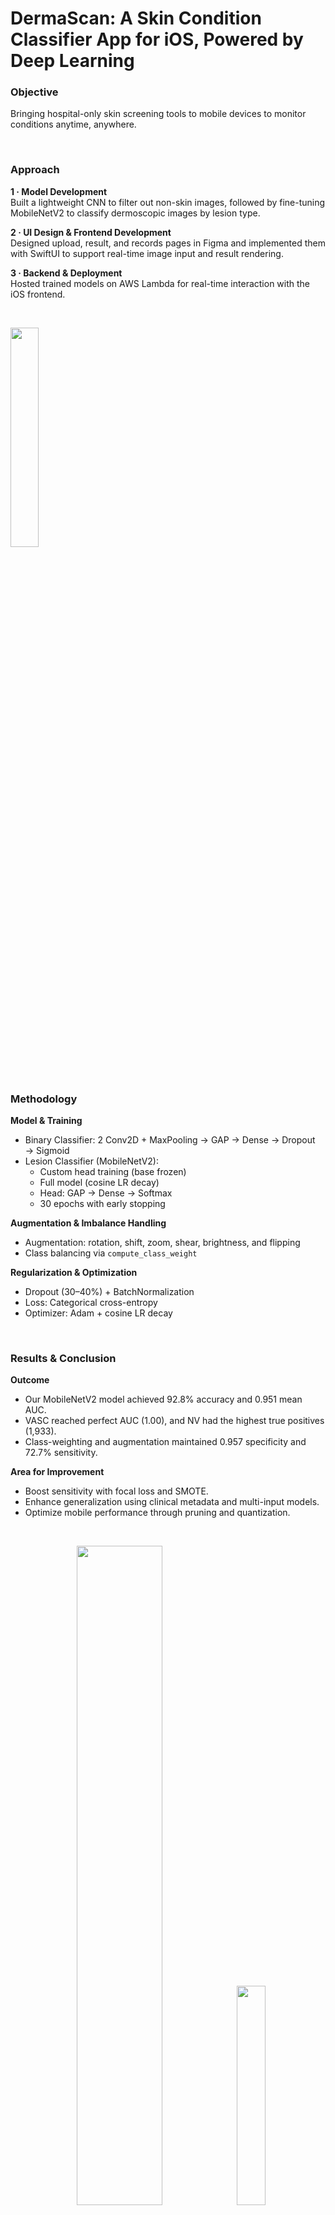 # DermaScan: A Skin Condition Classifier App for iOS, Powered by Deep Learning

### Objective

Bringing hospital-only skin screening tools to mobile devices to monitor conditions anytime, anywhere.

&nbsp;

### Approach

**1 · Model Development**  
Built a lightweight CNN to filter out non-skin images, followed by fine-tuning MobileNetV2 to classify dermoscopic images by lesion type.

**2 · UI Design & Frontend Development**  
Designed upload, result, and records pages in Figma and implemented them with SwiftUI to support real-time image input and result rendering.

**3 · Backend & Deployment**  
Hosted trained models on AWS Lambda for real-time interaction with the iOS frontend.

&nbsp;

<p align="left">
  <img src="https://github.com/user-attachments/assets/17763ba5-217f-46d0-a110-e858b6109c2f" width="30%" />
</p>

&nbsp;

### Methodology

**Model & Training**  
- Binary Classifier: 2 Conv2D + MaxPooling → GAP → Dense → Dropout → Sigmoid
- Lesion Classifier (MobileNetV2):
  - Custom head training (base frozen)
  - Full model (cosine LR decay)
  - Head: GAP → Dense → Softmax
  - 30 epochs with early stopping

**Augmentation & Imbalance Handling**  
- Augmentation: rotation, shift, zoom, shear, brightness, and flipping
- Class balancing via `compute_class_weight`

**Regularization & Optimization**  
- Dropout (30–40%) + BatchNormalization
- Loss: Categorical cross-entropy
- Optimizer: Adam + cosine LR decay

&nbsp;

### Results & Conclusion

**Outcome**  
- Our MobileNetV2 model achieved 92.8% accuracy and 0.951 mean AUC.
- VASC reached perfect AUC (1.00), and NV had the highest true positives (1,933).
- Class-weighting and augmentation maintained 0.957 specificity and 72.7% sensitivity.

**Area for Improvement**  
- Boost sensitivity with focal loss and SMOTE.
- Enhance generalization using clinical metadata and multi-input models.
- Optimize mobile performance through pruning and quantization.

&nbsp;

<p align="center">
  <img src="https://github.com/user-attachments/assets/363ceff9-d4f4-4b40-a451-e46794457574" width="52%" />
  <img src="https://github.com/user-attachments/assets/02fda6fc-42f2-4b95-a0aa-16884ec4f1fd" width="30%" />
</p>

<p align="center">
  <img src="https://github.com/user-attachments/assets/1efd6220-fc00-4b9d-a8ae-a063afcc39c1" width="90%" />
</p>

<p align="center">
  <img src="https://github.com/user-attachments/assets/7e5433b0-3c70-4f87-b52a-85be907c4023" width="80%" />
</p>

&nbsp;

### Supported Conditions & Dataset Information

This app supports multi-class classification of the following eight types of skin tumors:

- **AK**: Actinic Keratoses
- **BCC**: Basal Cell Carcinoma
- **BKL**: Benign Keratosis-like Lesions
- **DF**: Dermatofibroma
- **MEL**: Melanoma
- **NV**: Melanocytic Nevi
- **SCC**: Squamous Cell Carcinoma
- **VASC**: Vascular Lesions

The training data for our model comes from the **International Skin Imaging Collaboration (ISIC)** archive, including both the 2018 and 2019 official datasets. These datasets were carefully curated to include a broad distribution of dermoscopic images and are essential benchmarks in dermatology AI research.

#### Dataset Access

- [ISIC 2018 Data](https://challenge.isic-archive.com/data/#2018)
- [ISIC 2019 Data](https://challenge.isic-archive.com/data/#2019)

&nbsp;

### Citation

We gratefully acknowledge the generous release of the ISIC datasets under the CC-BY-NC license, and cite the datasets and corresponding publications as follows:

**HAM10000 Dataset**: (c) by ViDIR Group, Department of Dermatology, Medical University of Vienna; https://doi.org/10.1038/sdata.2018.161

**MSK Dataset**: (c) Anonymous; https://arxiv.org/abs/1710.05006; https://arxiv.org/abs/1902.03368

**BCN_20000 Dataset**: (c) Department of Dermatology, Hospital Clínic de Barcelona

The corresponding publications are:

1. Tschandl P., Rosendahl C. & Kittler H. The HAM10000 dataset, a large collection of multi-source dermatoscopic images of common pigmented skin lesions. _Sci. Data_ 5, 180161 (2018). https://doi.org/10.1038/sdata.2018.161

2. Noel C. F. Codella et al. "Skin Lesion Analysis Toward Melanoma Detection: A Challenge at the 2017 International Symposium on Biomedical Imaging (ISBI), Hosted by the International Skin Imaging Collaboration (ISIC)", arXiv:1710.05006, arXiv:1902.03368.

3. Hernández-Pérez C. et al. "BCN20000: Dermoscopic lesions in the wild." _Scientific Data_. 2024 Jun 17;11(1):641.
